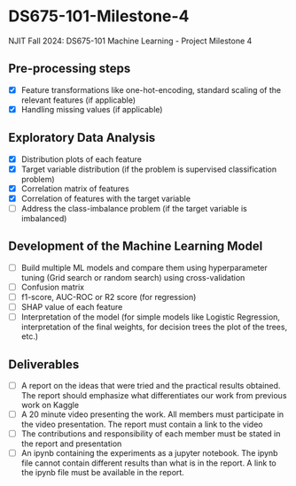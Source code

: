# DS675-101-Milestone-4

NJIT Fall 2024: DS675-101 Machine Learning - Project Milestone 4

## Pre-processing steps
- [x] Feature transformations like one-hot-encoding, standard scaling of the relevant features (if applicable)
- [x] Handling missing values (if applicable)
## Exploratory Data Analysis
- [x] Distribution plots of each feature
- [x] Target variable distribution (if the problem is supervised classification problem)
- [x] Correlation matrix of features 
- [X] Correlation of features with the target variable
- [ ] Address the class-imbalance problem (if the target variable is imbalanced)
## Development of the Machine Learning Model
- [ ] Build multiple ML models and compare them using hyperparameter tuning (Grid search or random search) using cross-validation
- [ ] Confusion matrix
- [ ] f1-score, AUC-ROC or R2 score (for regression)
- [ ] SHAP value of each feature
- [ ] Interpretation of the model (for simple models like Logistic Regression, interpretation of the final weights, for decision trees the plot of the trees, etc.)

## Deliverables
- [ ] A report on the ideas that were tried and the practical results obtained. The report should emphasize what differentiates our work from previous work on Kaggle
- [ ] A 20 minute video presenting the work. All members must participate in the video presentation. The report must contain a link to the video
- [ ] The contributions and responsibility of each member must be stated in the report and presentation
- [ ] An ipynb containing the experiments as a jupyter notebook. The ipynb file cannot contain different results than what is in the report. A link to the ipynb file must be available in the report. 
